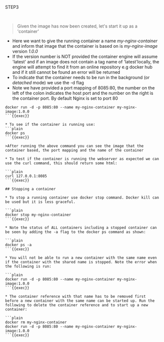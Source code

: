STEP3

<br>

>Given the image has now been created, let's start it up as a 'container'

* Here we want to give the running container a name *my-nginx-container* and inform that image that the container is based on is *my-nginx-image* version *1.0.0*
* If the version number is NOT provided the container engine will assume 'latest' and if an image does not contain a tag name of 'latest'locally, the engine will attempt to find it from an online repository e.g docker hub and if it still cannot be found  an error will be returned
* To indicate that the container needs to be run in the background (or *detached* mode) we use the -d flag
* Note we have provided a port mapping of 8085:80, the number on the left of the colon indicates the host port and the number on the right is the container port. By default Nginx is set to port 80

```plain
docker run -d -p 8085:80 --name my-nginx-container my-nginx-image:1.0.0
```{{exec}}

* To see if the container is running use:
```plain
docker ps
```{{exec}}

>After running the above command you can see the image that the container based, the port mapping and the name of the container

* To test if the container is running the webserver as expected we can use the curl command, this should return some html:

```plain
curl 127.0.0.1:8085
```{{exec}}

## Stopping a container

* To stop a running container use docker stop command. Docker kill can be used but it is less graceful.

```plain
docker stop my-nginx-container
```{{exec}}

* Note the status of ALL containers including a stopped container can be seen by adding the -a flag to the docker ps command as shown:

```plain
docker ps -a
```{{exec}}

* You will not be able to run a new container with the same name even if the container with the shared name is stopped. Note the error when the following is run:

```plain
docker run -d -p 8085:80 --name my-nginx-container my-nginx-image:1.0.0
```{{exec}}

* The container reference with that name has to be removed first before a new container with the same name can be started up. Run the following to delete the container reference and to start up a new container:

```plain
docker rm my-nginx-container 
docker run -d -p 8085:80 --name my-nginx-container my-nginx-image:1.0.0
```{{exec}}






